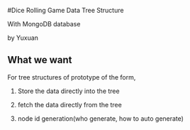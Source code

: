 #Dice Rolling Game Data Tree Structure

With MongoDB database

by Yuxuan

## What we want

For tree structures of prototype of the form,
1. Store the data directly into the tree
2. fetch the data directly from the tree


1. node id generation(who generate, how to auto generate)